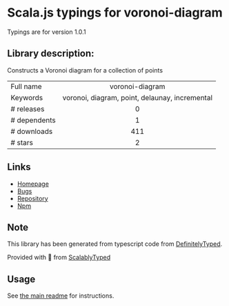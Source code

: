 
# Scala.js typings for voronoi-diagram

Typings are for version 1.0.1

## Library description:
Constructs a Voronoi diagram for a collection of points

|                    |                 |
| ------------------ | :-------------: |
| Full name          | voronoi-diagram |
| Keywords           | voronoi, diagram, point, delaunay, incremental |
| # releases         | 0 |
| # dependents       | 1 |
| # downloads        | 411 |
| # stars            | 2 |

## Links
- [Homepage](https://github.com/mikolalysenko/voronoi-diagram)
- [Bugs](https://github.com/mikolalysenko/voronoi-diagram/issues)
- [Repository](https://github.com/mikolalysenko/voronoi-diagram)
- [Npm](https://www.npmjs.com/package/voronoi-diagram)
    


## Note
This library has been generated from typescript code from [DefinitelyTyped](https://definitelytyped.org).

Provided with :purple_heart: from [ScalablyTyped](https://github.com/oyvindberg/ScalablyTyped)

## Usage
See [the main readme](../../readme.md) for instructions.


